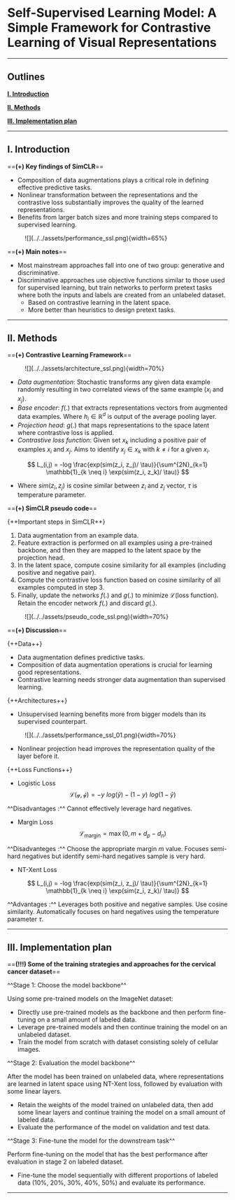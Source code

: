 # Self-Supervised Learning Model: A Simple Framework for Contrastive Learning of Visual Representations
---

## Outlines

[**I. Introduction**](#introduction)

[**II. Methods**](#ii-methods)

[**III. Implementation plan**](#iii-implementation)

---
## I. Introduction

==**(+) Key findings of SimCLR**==

- Composition of data augmentations plays a critical role in defining effective predictive tasks.
- Nonlinear transformation between the representations and the contrastive loss substantially improves the quality of the learned representations.
- Benefits from larger batch sizes and more training steps compared to supervised learning.

<figure markdown="span">
    ![](../../assets/performance_ssl.png){width=65%}
</figure>

==**(+) Main notes**==

- Most mainstream approaches fall into one of two group: generative and discriminative.
- Discriminative approaches use objective functions similar to those used for supervised learning, but train networks to perform pretext tasks where both the inputs and labels are created from an unlabeled dataset.
    - Based on contrastive learning in the latent space.
    - More better than heuristics to design pretext tasks.

---
## II. Methods

==**(+) Contrastive Learning Framework**==

<figure markdown="span">
    ![](../../assets/architecture_ssl.png){width=70%}
</figure>

- *Data augmentation*: Stochastic transforms any given data example randomly resulting in two correlated views of the same example ($x_i$ and $x_j$).
- *Base encoder*: $f(.)$ that extracts representations vectors from augmented data examples. Where $h_i \in \mathbb{R}^d$ is output of the average pooling layer.
- *Projection head*: $g(.)$ that maps representations to the space latent where contrastive loss is applied.
- *Contrastive loss function*: Given set $x_k$ including a positive pair of examples $x_i$ and $x_j$. Aims to identify $x_j \in x_{k}$ with $k \neq i$ for a given $x_i$.

$$
 L_(i,j) = -log \frac{exp(sim(z_i, z_j)/ \tau)}{\sum^{2N}_{k=1} \mathbb{1}_{k \neq i} \exp(sim(z_i, z_k)/ \tau)} 
$$

- Where $sim(z_i, z_j)$ is cosine similar between $z_i$ and $z_j$ vector, $\tau$ is temperature parameter.   


==**(+) SimCLR pseudo code**==

{++Important steps in SimCLR++} 

1. Data augmentation from an example data.
2. Feature extraction is performed on all examples using a pre-trained backbone, and then they are mapped to the latent space by the projection head.
3. In the latent space, compute cosine similarity for all examples (including positive and negative pair).
4. Compute the contrastive loss function based on cosine similarity of all examples computed in step 3.
5. Finally, update the networks $f(.)$ and $g(.)$ to minimize $\mathcal{L} \text{(loss function)}$. Retain the encoder network $f(.)$ and discard $g(.)$. 

<figure markdown="span">
    ![](../../assets/pseudo_code_ssl.png){width=70%}
</figure>

==**(+) Discussion**==

{++Data++}

- Data augmentation defines predictive tasks.
- Composition of data augmentation operations is crucial for learning good representations.
- Contrastive learning needs stronger data augmentation than supervised learning.

{++Architectures++}

- Unsupervised learning benefits more from bigger models than its supervised counterpart.

<figure markdown="span">
    ![](../../assets/performance_ssl_01.png){width=70%}
</figure>

- Nonlinear projection head improves the representation quality of the layer before it.

{++Loss Functions++}

- Logistic Loss
$$
\mathcal{L(y, \hat{y})} = -y \text{ } log(\hat{y}) - (1 - y) \text{ } log(1 - \hat{y})
$$

^^Disadvantages :^^ Cannot effectively leverage hard negatives.

- Margin Loss
$$
\mathcal{L}_\text{margin} = \max (0, m + d_p - d_n)
$$

^^Disadvanteges :^^ Choose the appropriate margin $m$ value. Focuses semi-hard negatives but identify semi-hard negatives sample is very hard. 

- NT-Xent Loss

$$
 L_(i,j) = -log \frac{exp(sim(z_i, z_j)/ \tau)}{\sum^{2N}_{k=1} \mathbb{1}_{k \neq i} \exp(sim(z_i, z_k)/ \tau)} 
$$

^^Advantages :^^ Leverages both positive and negative samples. Use cosine similarity. Automatically focuses on hard negatives using the temperature parameter $\tau$. 

---
## III. Implementation plan

==**(!!!) Some of the training strategies and approaches for the cervical cancer dataset**==

^^Stage 1: Choose the model backbone^^

Using some pre-trained models on the ImageNet dataset:

- Directly use pre-trained models as the backbone and then perform fine-tuning on a small amount of labeled data.
- Leverage pre-trained models and then continue training the model on an unlabeled dataset.
- Train the model from scratch with dataset consisting solely of cellular images.

^^Stage 2: Evaluation the model backbone^^

After the model has been trained on unlabeled data, where representations are learned in latent space using NT-Xent loss, followed by evaluation with some linear layers.

- Retain the weights of the model trained on unlabeled data, then add some linear layers and continue training the model on a small amount of labeled data.
- Evaluate the performance of the model on validation and test data.

^^Stage 3: Fine-tune the model for the downstream task^^

Perform fine-tuning on the model that has the best performance after evaluation in stage 2 on labeled dataset. 

- Fine-tune the model sequentially with different proportions of labeled data (10%, 20%, 30%, 40%, 50%) and evaluate its performance.

---
<br>